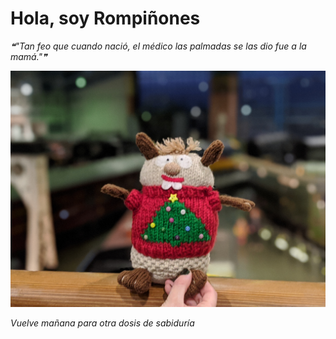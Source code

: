 # Hola, soy Rompiñones

<!--STARTS_HERE_QUOTE_README-->
<i>❝"Tan feo que cuando nació, el médico las palmadas se las dio fue a la mamá."❞</i>
<!--ENDS_HERE_QUOTE_README-->

<!--START_SECTION:update_image-->
![alt text](https://raw.githubusercontent.com/focaalvarez/rompinones/main/.github/images/00100lrPORTRAIT_00100_BURST20220102163743729_COVER.jpg?raw=true)
<!--END_SECTION:update_image-->

*Vuelve mañana para otra dosis de sabiduría*
